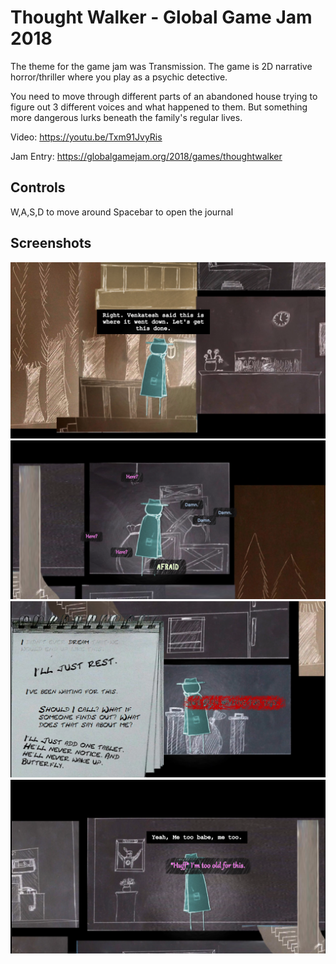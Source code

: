 # Thought Walker - Global Game Jam 2018
The theme for the game jam was Transmission. The game is 2D narrative horror/thriller where you play as a psychic detective. 

You need to move through different parts of an abandoned house trying to figure out 3 different voices and what happened to them. But something more dangerous lurks beneath the family's regular lives.

Video: https://youtu.be/Txm91JvyRis

Jam Entry: https://globalgamejam.org/2018/games/thoughtwalker

## Controls
W,A,S,D to move around
Spacebar to open the journal

## Screenshots
![Screen](https://github.com/RohanMenon92/thoughtwalker/blob/master/Screenshots/ThoughtWalker1.PNG)
![Shield2](https://github.com/RohanMenon92/thoughtwalker/blob/master/Screenshots/ThoughtWalker2.PNG)
![Gameplay](https://github.com/RohanMenon92/thoughtwalker/blob/master/Screenshots/ThoughtWalker3.PNG)
![Gameplay](https://github.com/RohanMenon92/thoughtwalker/blob/master/Screenshots/ThoughtWalker4.PNG)
